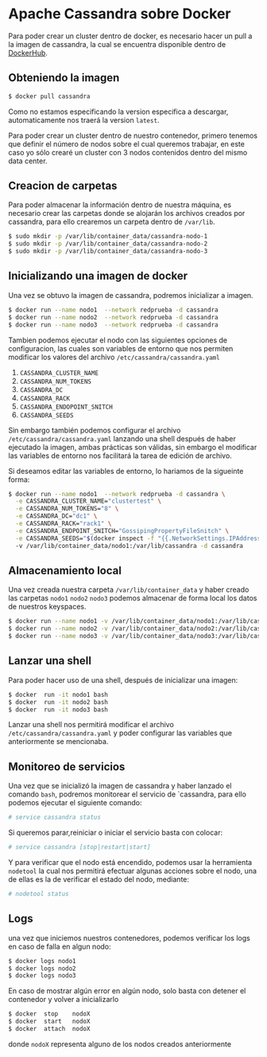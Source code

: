 # Apache Cassandra sobre Docker

Para poder crear un cluster dentro de docker, es necesario 
hacer un pull a la imagen de cassandra, la cual se encuentra disponible dentro
de [DockerHub](https://hub.docker.com/_/cassandra).

## Obteniendo la imagen 

```bash
$ docker pull cassandra
```
Como no estamos especificando la version especifica a descargar, automaticamente
nos traerá la version `latest`.

Para poder crear un cluster dentro de nuestro contenedor, primero tenemos que
definir el número de nodos sobre el cual queremos trabajar, en este caso yo sólo 
crearé un cluster con 3 nodos contenidos dentro del mismo data center.

## Creacion de carpetas

Para poder almacenar la información dentro de nuestra máquina, es necesario 
crear las carpetas donde se alojarán los archivos creados por cassandra, para ello
crearemos un carpeta dentro de `/var/lib`.

```bash
$ sudo mkdir -p /var/lib/container_data/cassandra-nodo-1
$ sudo mkdir -p /var/lib/container_data/cassandra-nodo-2
$ sudo mkdir -p /var/lib/container_data/cassandra-nodo-3
```


## Inicializando una imagen de docker

Una vez se obtuvo la imagen de cassandra, podremos inicializar a imagen.

```bash
$ docker run --name nodo1  --network redprueba -d cassandra 
$ docker run --name nodo2  --network redprueba -d cassandra 
$ docker run --name nodo3  --network redprueba -d cassandra 
```

Tambien podemos ejecutar el nodo con las siguientes opciones de configuracion, las
cuales son variables de entorno que nos permiten modificar los valores del archivo
`/etc/cassandra/cassandra.yaml`

1. `CASSANDRA_CLUSTER_NAME`
2. `CASSANDRA_NUM_TOKENS`
3. `CASSANDRA_DC`
4. `CASSANDRA_RACK`
5. `CASSANDRA_ENDOPOINT_SNITCH`
6. `CASSANDRA_SEEDS`

Sin embargo también podemos configurar el archivo `/etc/cassandra/cassandra.yaml` lanzando
una shell después de haber ejecutado la imagen, ambas prácticas son válidas, sin embargo el 
modificar las variables de entorno nos facilitará la tarea de edición de archivo.

Si deseamos editar las variables de entorno, lo hariamos de la sigueinte forma:

```bash
$ docker run --name nodo1  --network redprueba -d cassandra \
  -e CASSANDRA_CLUSTER_NAME="clustertest" \
  -e CASSANDRA_NUM_TOKENS="8" \
  -e CASSANDRA_DC="dc1" \
  -e CASSANDRA_RACK="rack1" \
  -e CASSANDRA_ENDPOINT_SNITCH="GossipingPropertyFileSnitch" \
  -e CASSANDRA_SEEDS="$(docker inspect -f "{{.NetworkSettings.IPAddress}}") nodo1" \ 
  -v /var/lib/container_data/nodo1:/var/lib/cassandra -d cassandra 
```

## Almacenamiento local

Una vez creada nuestra carpeta `/var/lib/container_data`
y haber creado las carpetas `nodo1` `nodo2` `nodo3` podemos  almacenar de forma local 
los datos de nuestros keyspaces.

```bash 
$ docker run --name nodo1 -v /var/lib/container_data/nodo1:/var/lib/cassandra -d cassandra
$ docker run --name nodo2 -v /var/lib/container_data/nodo2:/var/lib/cassandra -d cassandra
$ docker run --name nodo3 -v /var/lib/container_data/nodo3:/var/lib/cassandra -d cassandra
```

## Lanzar una shell

Para poder hacer uso de una shell, después de inicializar una imagen:

```bash 
$ docker  run -it nodo1 bash
$ docker  run -it nodo2 bash
$ docker  run -it nodo3 bash
```
Lanzar una shell nos permitirá modificar el archivo `/etc/cassandra/cassandra.yaml` y poder 
configurar las variables que anteriormente se mencionaba.

## Monitoreo de servicios

Una vez que se inicializó la imagen de cassandra y haber lanzado el comando `bash`, podremos
monitorear el servicio de `cassandra, para ello podemos ejecutar el siguiente comando:

```bash 
# service cassandra status
```
Si queremos parar,reiniciar o iniciar el servicio basta con colocar:

```bash
# service cassandra [stop|restart|start]
```
Y para verificar que el nodo está encendido, podemos usar la herramienta `nodetool`
la cual nos permitirá efectuar algunas acciones sobre el nodo, una de ellas es  la de verificar
el estado del nodo, mediante:

```bash
# nodetool status
```

## Logs

una vez que iniciemos nuestros contenedores, podemos verificar los logs en caso de falla en algun nodo:

```bash
$ docker logs nodo1
$ docker logs nodo2
$ docker logs nodo3
```

En caso de mostrar algún error en algún nodo, solo basta con detener el contenedor y volver
a inicializarlo

```bash 
$ docker  stop    nodoX
$ docker  start   nodoX
$ docker  attach  nodoX
```
donde `nodoX` representa alguno de los nodos creados anteriormente

